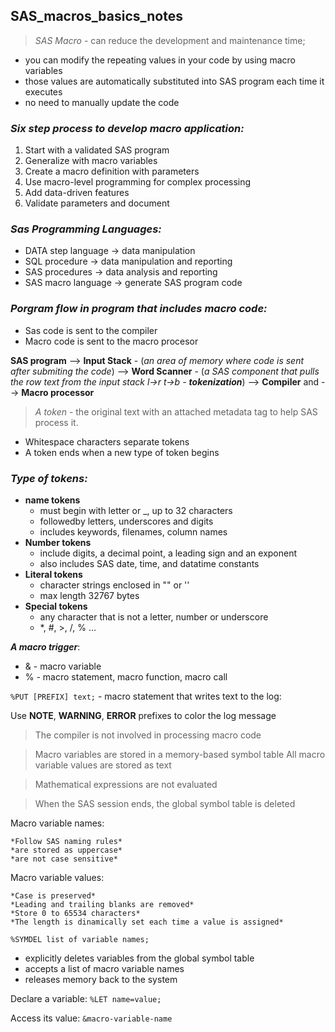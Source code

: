 ## SAS_macros_basics_notes
> *SAS Macro* - can reduce the development and maintenance time;
* you can modify the repeating values in your code by using macro variables
* those values are automatically substituted into SAS program each time it executes
* no need to manually update the code

### *Six step process to develop macro application:*

1. Start with a validated SAS program
2. Generalize with macro variables
3. Create a macro definition with parameters 
4. Use macro-level programming for complex processing
5. Add data-driven features
6. Validate parameters and document

### *Sas Programming Languages:*

* DATA step language -> data manipulation
* SQL procedure -> data manipulation and reporting
* SAS procedures -> data analysis and reporting
* SAS macro language -> generate SAS program code

### *Porgram flow in program that includes macro code:*
* Sas code is sent to the compiler
* Macro code is sent to the macro procesor

**SAS program** --> **Input Stack** - (*an area of memory where code is sent after submiting the code*) --> **Word Scanner** - (*a SAS component that pulls the row text from the input stack l->r t->b - **tokenization***) --> **Compiler** and --> **Macro processor**

> *A token* - the original text with an attached metadata tag to help SAS process it.
* Whitespace characters separate tokens
* A token ends when a new type of token begins

### *Type of tokens:*
* **name tokens** 
    * must begin with letter or _, up to 32 characters
    * followedby letters, underscores and digits
    * includes keywords, filenames, column names
* **Number tokens** 
    * include digits, a decimal point, a leading sign and an exponent
    * also includes SAS date, time, and datatime constants
* **Literal tokens**
    * character strings enclosed in "" or ''
    * max length 32767 bytes
* **Special tokens**
    * any character that is not a letter, number or underscore
    * *, #, >, /, % ...

***A macro trigger***:
* & - macro variable
* % - macro statement, macro function, macro call

`%PUT [PREFIX] text;` - macro statement that writes text to the log:

Use **NOTE**, **WARNING**, **ERROR** prefixes  to color the log message

> The compiler is not involved in processing macro code

> Macro variables are stored in a memory-based symbol table
> All macro variable values are stored as text

> Mathematical expressions are not evaluated

> When the SAS session ends, the global symbol table is deleted

Macro variable names:

    *Follow SAS naming rules*
    *are stored as uppercase*
    *are not case sensitive*

Macro variable values:

    *Case is preserved*
    *Leading and trailing blanks are removed*
    *Store 0 to 65534 characters*
    *The length is dinamically set each time a value is assigned*

`%SYMDEL list of variable names;` 
* explicitly deletes variables from the global symbol table
* accepts a list of macro variable names
* releases memory back to the system

Declare a variable: `%LET name=value;`

Access its value: `&macro-variable-name`
